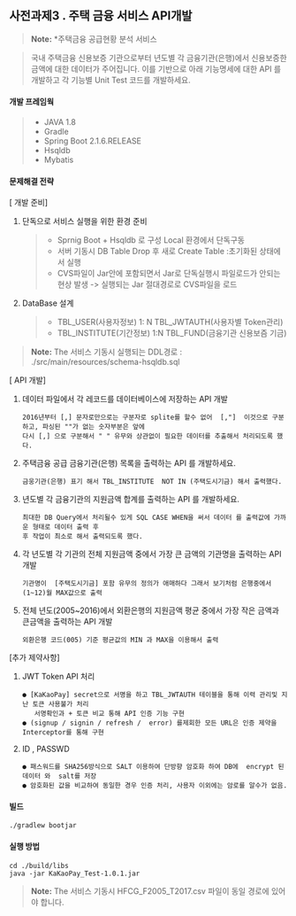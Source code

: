 
사전과제3 . 주택 금융 서비스 API개발
-----------------------


> **Note:** *주택금융 공급현황 분석 서비스

>  국내 주택금융 신용보증 기관으로부터 년도별 각 금융기관(은행)에서 신용보증한 금액에 대한
데이터가 주어집니다. 이를 기반으로 아래 기능명세에 대한 API 를 개발하고 각 기능별 Unit
Test 코드를 개발하세요.

#### <i class="icon-file"></i> 개발 프레임웍
> - JAVA 1.8
> - Gradle
> - Spring  Boot 2.1.6.RELEASE
> - Hsqldb
> - Mybatis


#### <i class="icon-pencil"></i> 문제해결 전략
[ 개발 준비]

 1. 단독으로 서비스 실행을 위한 환경 준비
 
    > - Sprnig Boot + Hsqldb 로 구성 Local 환경에서 단독구동 
    > - 서버 기동시 DB  Table Drop 후 새로 Create Table  :초기화된 상태에서 실행
    > - CVS파일이 Jar안에 포함되면서 Jar로 단독실행시 파일로드가 안되는 현상 발생 -> 실행되는 Jar 절대경로로 CVS파일을 로드

 2. DataBase 설계 
 
    > -  TBL_USER(사용자정보) 1: N TBL_JWTAUTH(사용자별 Token관리)
    > -  TBL_INSTITUTE(기간정보) 1:N TBL_FUND(금융기관 신용보즘 기금)
 
 > **Note:** The <i class="icon-refresh"></i> 서비스 기동시 실행되는 DDL경로 :  ./src/main/resources/schema-hsqldb.sql 

[ API 개발]
  1. 데이터 파일에서 각 레코드를 데이터베이스에 저장하는 API 개발
  
         2016년부터 [,] 문자로만으로는 구분자로 splite를 할수 없어  [,"]  이것으로 구분하고, 파싱된 ""가 없는 숫자부분은 앞에 
         다시 [,] 으로 구분해서 " " 유무와 상관없이 필요한 데이터를 추출해서 처리되도록 했다. 
   
  2. 주택금융 공급 금융기관(은행) 목록을 출력하는 API 를 개발하세요.
  
         금웅기관(은행) 표기 해서 TBL_INSTITUTE  NOT IN (주택도시기금) 해서 출력했다.
      
  3. 년도별 각 금융기관의 지원금액 합계를 출력하는 API 를 개발하세요.
  
         최대한 DB Query에서 처리될수 있게 SQL CASE WHEN을 써서 데이터 를 출력값에 가까운 형태로 데이터 출력 후
         후 작업이 최소로 해서 출력되도록 했다.

  4. 각 년도별 각 기관의 전체 지원금액 중에서 가장 큰 금액의 기관명을 출력하는 API 개발
   
         기관명이  [주택도시기금] 포함 유무의 정의가 애매하다 그래서 보기처럼 은행중에서 (1~12)월 MAX값으로 출력

  5. 전체 년도(2005~2016)에서 외환은행의 지원금액 평균 중에서 가장 작은 금액과 큰금액을 출력하는 API 개발
     
         외환은행 코드(005) 기준 평균값의 MIN 과 MAX을 이용해서 출력    


[추가 제약사항]


1. JWT Token API 처리

       ● [KaKaoPay] secret으로 서명을 하고 TBL_JWTAUTH 테이블을 통해 이력 관리및 지난 토큰 사용불가 처리
          서명확인과 + 토큰 비교 통해 API 인증 기능 구현
       ● (signup / signin / refresh /  error) 를제회한 모든 URL은 인증 제약을  Interceptor를 통해 구현 

2. ID , PASSWD

       ● 패스워드를 SHA256방식으로 SALT 이용하여 단방향 암호화 하여 DB에  encrypt 된 데이터 와  salt를 저장
       ● 암호화된 값을 비교하여 동일한 경우 인증 처리, 사용자 이외에는 암로를 알수가 없음.

#### <i class="icon-refresh"></i> 빌드

    ./gradlew bootjar

#### <i class="icon-refresh"></i> 실행 방법
       
    cd ./build/libs
    java -jar KaKaoPay_Test-1.0.1.jar    
> **Note:** The <i class="icon-refresh"></i> 서비스 기동시 HFCG_F2005_T2017.csv 파일이 동일 경로에 있어야 합니다. 
    

